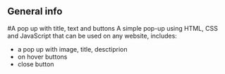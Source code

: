 ## General info
#A pop up with title, text and buttons
A simple pop-up using HTML, CSS and JavaScript that can be used on any website, includes:
* a pop up with image, title, desctiprion
* on hover buttons
* close button
